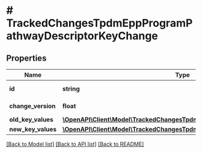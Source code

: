 # # TrackedChangesTpdmEppProgramPathwayDescriptorKeyChange

## Properties

Name | Type | Description | Notes
------------ | ------------- | ------------- | -------------
**id** | **string** | Resource identifier | [optional]
**change_version** | **float** | Change version | [optional]
**old_key_values** | [**\OpenAPI\Client\Model\TrackedChangesTpdmEppProgramPathwayDescriptorKey**](TrackedChangesTpdmEppProgramPathwayDescriptorKey.md) |  | [optional]
**new_key_values** | [**\OpenAPI\Client\Model\TrackedChangesTpdmEppProgramPathwayDescriptorKey**](TrackedChangesTpdmEppProgramPathwayDescriptorKey.md) |  | [optional]

[[Back to Model list]](../../README.md#models) [[Back to API list]](../../README.md#endpoints) [[Back to README]](../../README.md)
